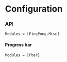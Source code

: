 # Configuration

### API
```@autodocs
Modules = [PingPong.Misc]
```

#### Progress bar
```@autodocs
Modules = [Pbar]
```

